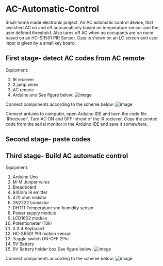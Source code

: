 # AC-Automatic-Control
Small home made electronic project. An AC automatic control device, that switched AC on and off autoumaticely based on temperature sensor and the user defined threshold. Also turns off AC when no occupants are on room based on an HC-SR501 PIR Sensor. Data is shown on an LC screen and user input is given by a small key board.

## First stage- detect AC codes from AC remote
Equipment:
1. IR reciever
2. 3 jump wires
3. AC remote
4. Arduino uno
See figure below:
![image](https://github.com/Aranofft/AC-Automatic-Control/assets/139975410/46c411d5-6c6d-4735-ae4e-8625cc9fe3d0)

Connect components according to the scheme below:
![image](https://github.com/Aranofft/AC-Automatic-Control/assets/139975410/17041fe9-b1fc-4f93-b514-4f6b3e882243)

Connect arduino to computer, open Arduino IDE and burn the code file 'IRreciever'.
Turn AC ON and OFF infront of the IR reciever. Copy the printed code from the serial monitor in the Arduino IDE and save it somewhere.

## Second stage- paste codes

## Third stage- Build AC automatic control
Equipment:
1. Arduino Uno
2. M-M Junper wires
3. Breadboard
4. 940nm IR emitter
5. 470 ohm resistor
6. 2N2222 transistor
7. DHT11 Temperature snd humidity sensor
8. Power supply module
9. LCD1602 module
10. Potentiometer (10k)
11. 3 X 4 Keyboard
12. HC-SR501 PIR motion sensor
13. Toggle switch ON-OFF 2Pin
14. 9V Battery
15. 9V Battery holder box
See figure below:
![image](https://github.com/Aranofft/AC-Automatic-Control/assets/139975410/b59040a8-83d2-4abc-9f01-67e20f34f18e)

Connect components according to the scheme below:
![image](https://github.com/Aranofft/AC-Automatic-Control/assets/139975410/b3c27241-e6b1-402b-881d-f34d3d40bbc3)











